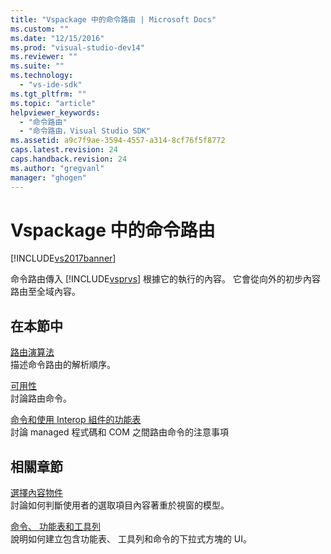 ```yaml
---
title: "Vspackage 中的命令路由 | Microsoft Docs"
ms.custom: ""
ms.date: "12/15/2016"
ms.prod: "visual-studio-dev14"
ms.reviewer: ""
ms.suite: ""
ms.technology: 
  - "vs-ide-sdk"
ms.tgt_pltfrm: ""
ms.topic: "article"
helpviewer_keywords: 
  - "命令路由"
  - "命令路由，Visual Studio SDK"
ms.assetid: a9c7f9ae-3594-4557-a314-8cf76f5f8772
caps.latest.revision: 24
caps.handback.revision: 24
ms.author: "gregvanl"
manager: "ghogen"
---
```

# Vspackage 中的命令路由
[!INCLUDE[vs2017banner](../../code-quality/includes/vs2017banner.md)]

命令路由傳入 [!INCLUDE[vsprvs](../../code-quality/includes/vsprvs_md.md)] 根據它的執行的內容。 它會從向外的初步內容路由至全域內容。  
  
## 在本節中  
 [路由演算法](../../extensibility/internals/command-routing-algorithm.md)  
 描述命令路由的解析順序。  
  
 [可用性](../../extensibility/internals/command-availability.md)  
 討論路由命令。  
  
 [命令和使用 Interop 組件的功能表](../../extensibility/internals/commands-and-menus-that-use-interop-assemblies.md)  
 討論 managed 程式碼和 COM 之間路由命令的注意事項  
  
## 相關章節  
 [選擇內容物件](../../extensibility/internals/selection-context-objects.md)  
 討論如何判斷使用者的選取項目內容著重於視窗的模型。  
  
 [命令、 功能表和工具列](../../extensibility/internals/commands-menus-and-toolbars.md)  
 說明如何建立包含功能表、 工具列和命令的下拉式方塊的 UI。
